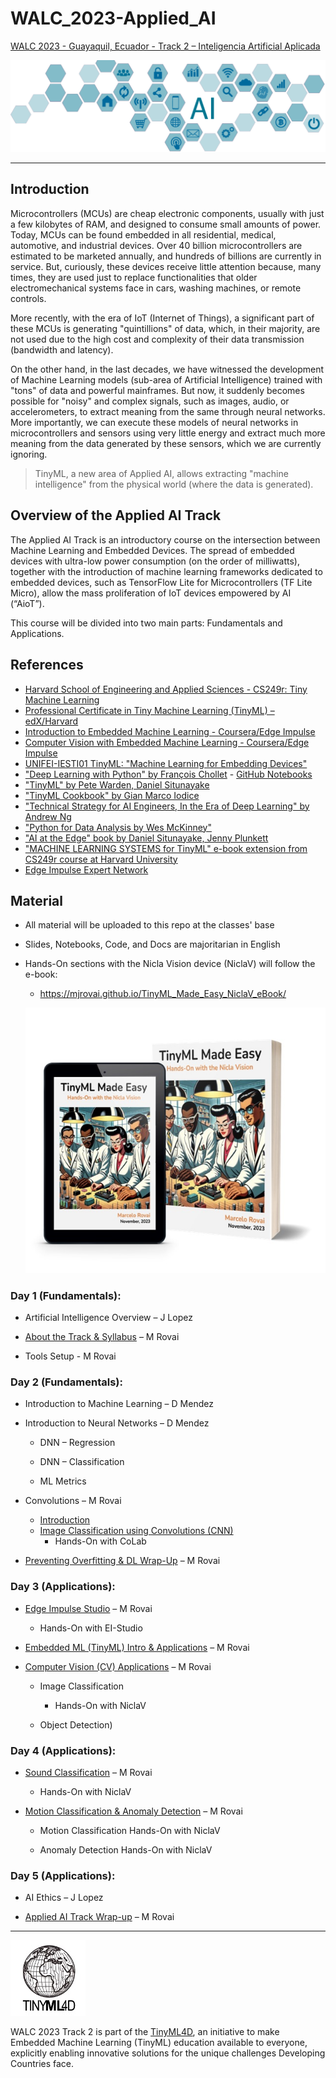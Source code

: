 # WALC_2023-Applied_AI

[WALC 2023 - Guayaquil, Ecuador - Track 2 – Inteligencia Artificial Aplicada](https://eslared.net/walc2023/?page_id=241)

![](./images/track2.png)
<hr>

## Introduction
Microcontrollers (MCUs) are cheap electronic components, usually with just a few kilobytes of RAM, and designed to consume small amounts of power. Today, MCUs can be found embedded in all residential, medical, automotive, and industrial devices. Over 40 billion microcontrollers are estimated to be marketed annually, and hundreds of billions are currently in service. But, curiously, these devices receive little attention because, many times, they are used just to replace functionalities that older electromechanical systems face in cars, washing machines, or remote controls.

More recently, with the era of IoT (Internet of Things), a significant part of these MCUs is generating "quintillions" of data, which, in their majority, are not used due to the high cost and complexity of their data transmission (bandwidth and latency).

On the other hand, in the last decades, we have witnessed the development of Machine Learning models (sub-area of Artificial Intelligence) trained with "tons" of data and powerful mainframes. But now, it suddenly becomes possible for "noisy" and complex signals, such as images, audio, or accelerometers, to extract meaning from the same through neural networks. More importantly, we can execute these models of neural networks in microcontrollers and sensors using very little energy and extract much more meaning from the data generated by these sensors, which we are currently ignoring. 
> TinyML, a new area of Applied AI, allows extracting "machine intelligence" from the physical world (where the data is generated).


## Overview of the Applied AI Track
The Applied AI Track is an introductory course on the intersection between Machine Learning and Embedded Devices. The spread of embedded devices with ultra-low power consumption (on the order of milliwatts), together with the introduction of machine learning frameworks dedicated to embedded devices, such as TensorFlow Lite for Microcontrollers (TF Lite Micro), allow the mass proliferation of IoT devices empowered by AI (“AioT”).

This course will be divided into two main parts: Fundamentals and Applications. 

## References
+ [Harvard School of Engineering and Applied Sciences - CS249r: Tiny Machine Learning](https://sites.google.com/g.harvard.edu/tinyml/home)
+ [Professional Certificate in Tiny Machine Learning (TinyML) – edX/Harvard](https://www.edx.org/professional-certificate/harvardx-tiny-machine-learning)
+ [Introduction to Embedded Machine Learning - Coursera/Edge Impulse](https://www.coursera.org/learn/introduction-to-embedded-machine-learning)
+ [Computer Vision with Embedded Machine Learning - Coursera/Edge Impulse](https://www.coursera.org/learn/computer-vision-with-embedded-machine-learning)
+ [UNIFEI-IESTI01 TinyML: "Machine Learning for Embedding Devices"](https://github.com/Mjrovai/UNIFEI-IESTI01-TinyML-2023.1)
+ ["Deep Learning with Python" by François Chollet](https://www.manning.com/books/deep-learning-with-python) - [GitHub Notebooks](https://github.com/fchollet/deep-learning-with-python-notebooks)
+ ["TinyML" by Pete Warden, Daniel Situnayake](https://www.oreilly.com/library/view/tinyml/9781492052036/)
+ ["TinyML Cookbook" by Gian Marco Iodice](https://github.com/PacktPublishing/TinyML-Cookbook)
+ ["Technical Strategy for AI Engineers, In the Era of Deep Learning" by Andrew Ng](https://github.com/ajaymache/machine-learning-yearning/blob/master/full%20book/machine-learning-yearning.pdf)
+ ["Python for Data Analysis by Wes McKinney"](https://wesmckinney.com/book/)
+ ["AI at the Edge" book by Daniel Situnayake, Jenny Plunkett](https://www.oreilly.com/library/view/ai-at-the/9781098120191/)
+ ["MACHINE LEARNING SYSTEMS for TinyML" e-book extension from CS249r course at Harvard University](https://harvard-edge.github.io/cs249r_book/)
+ [Edge Impulse Expert Network](https://docs.edgeimpulse.com/experts/)

## Material
- All material will be uploaded to this repo at the classes' base
- Slides, Notebooks, Code, and Docs are majoritarian in English 
- Hands-On sections with the Nicla Vision device (NiclaV) will follow the e-book:

    - https://mjrovai.github.io/TinyML_Made_Easy_NiclaV_eBook/

    ![](images/ebook.jpg)

### Day 1 (Fundamentals):

- Artificial Intelligence Overview – J Lopez

- [About the Track & Syllabus](content/01_Applied_AI_2023.pdf) – M Rovai

- Tools Setup - M Rovai

### Day 2 (Fundamentals):

- Introduction to Machine Learning – D Mendez

- Introduction to Neural Networks – D Mendez

    - DNN – Regression

    - DNN – Classification

    - ML Metrics 

- Convolutions – M Rovai
    - [Introduction](content/02_Applied_AI_2023.pdf)
    - [Image Classification using Convolutions (CNN)](content/03_Applied_AI_2023.pdf)
        - Hands-On with CoLab

- [Preventing Overfitting & DL Wrap-Up](content/04_Applied_AI_2023.pdf) – M Rovai

### Day 3 (Applications):

- [Edge Impulse Studio](content/05_Applied_AI_2023.pdf) – M Rovai
    - Hands-On with EI-Studio

- [Embedded ML (TinyML) Intro & Applications](content/06_Applied_AI_2023.pdf) – M Rovai

- [Computer Vision (CV) Applications](content/07_Applied_AI_2023.pdf) – M Rovai

    - Image Classification
        - Hands-On with NiclaV

    - Object Detection)

### Day 4 (Applications):

- [Sound Classification](content/08_Applied_AI_2023.pdf) – M Rovai 
    - Hands-On with NiclaV

- [Motion Classification & Anomaly Detection](content/09_Applied_AI_2023.pdf) – M Rovai

    - Motion Classification Hands-On with NiclaV

    - Anomaly Detection Hands-On with NiclaV

### Day 5 (Applications):

- AI Ethics – J Lopez

- [Applied AI Track Wrap-up](content/10_Applied_AI_2023.pdf) – M Rovai

<hr>


![](images/tinyml4d_logo.jpg)

WALC 2023 Track 2 is part of the [TinyML4D](https://tinyml.seas.harvard.edu/4D/AcademicNetwork), an initiative to make Embedded Machine Learning (TinyML) education available to everyone, explicitly enabling innovative solutions for the unique challenges Developing Countries face.  